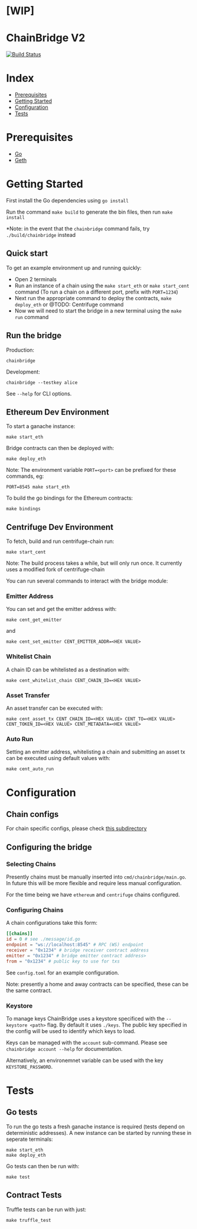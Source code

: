 # **[WIP]**
# ChainBridge V2

[![Build Status](https://travis-ci.com/ChainSafe/ChainBridgeV2.svg?branch=master)](https://travis-ci.com/ChainSafe/ChainBridgeV2)

# Index

* [Prerequisites](#prerequisites)
* [Getting Started](#getting-started)
* [Configuration](#configuration)
* [Tests](#tests)

# Prerequisites

* [Go](https://golang.org/)
* [Geth](https://geth.ethereum.org/)

# Getting Started

First install the Go dependencies using `go install`

Run the command `make build` to generate the bin files, then run `make install`

*Note: in the event that the `chainbridge` command fails, try `./build/chainbridge` instead

## Quick start

To get an example environment up and running quickly:
* Open 2 terminals
* Run an instance of a chain using the `make start_eth` or `make start_cent` command (To run a chain on a different port, prefix with `PORT=1234`)
* Next run the appropriate command to deploy the contracts, `make deploy_eth` or @TODO: Centrifuge command
* Now we will need to start the bridge in a new terminal using the `make run` command

## Run the bridge
Production:
 
```
chainbridge 
```

Development:
```
chainbridge --testkey alice
```

See `--help` for CLI options.


## Ethereum Dev Environment 

To start a ganache instance:
```
make start_eth
```

Bridge contracts can then be deployed with:
```
make deploy_eth
```

Note: The environment variable `PORT=<port>` can be prefixed for these commands, eg:
```
PORT=8545 make start_eth
```

To build the go bindings for the Ethereum contracts:
```
make bindings
```

## Centrifuge Dev Environment

To fetch, build and run centrifuge-chain run:
```
make start_cent
```

Note: The build process takes a while, but will only run once. It currently uses a modified fork of centrifuge-chain

You can run several commands to interact with the bridge module:

### Emitter Address

You can set and get the emitter address with:
 ```
 make cent_get_emitter
``` 
and 
```
make cent_set_emitter CENT_EMITTER_ADDR=<HEX VALUE>
```

### Whitelist Chain

A chain ID can be whitelisted as a destination with:

```
make cent_whitelist_chain CENT_CHAIN_ID=<HEX VALUE>
```

### Asset Transfer

An asset transfer can be executed with:

```
make cent_asset_tx CENT_CHAIN_ID=<HEX VALUE> CENT_TO=<HEX VALUE> CENT_TOKEN_ID=<HEX VALUE> CENT_METADATA=<HEX VALUE>
```

### Auto Run

Setting an emitter address, whitelisting a chain and submitting an asset tx can be executed using default values with:
```
make cent_auto_run 
```



# Configuration

## Chain configs
For chain specific configs, please check [this subdirectory](./chain-documents)

## Configuring the bridge

### Selecting Chains

Presently chains must be manually inserted into `cmd/chainbridge/main.go`. In future this will be more flexible and require less manual configuration.

For the time being we have `ethereum` and `centrifuge` chains configured.

### Configuring Chains

A chain configurations take this form:
```toml
[[chains]]
id = 0 # see ./message/id.go
endpoint = "ws://localhost:8545" # RPC (WS) endpoint
receiver = "0x1234" # bridge receiver contract address
emitter = "0x1234" # bridge emitter contract address>
from = "0x1234" # public key to use for txs
```

See `config.toml` for an example configuration. 

Note: presently a home and away contracts can be specified, these can be the same contract.


### Keystore

To manage keys ChainBridge uses a keystore specificed with the `--keystore <path>` flag. By default it uses `./keys`. The public key specified in the config will be used to identify which keys to load.

Keys can be managed with the `account` sub-command. Please see `chainbridge account --help` for documentation.

Alternatively, an environemnet variable can be used with the key `KEYSTORE_PASSWORD`.


# Tests

## Go tests
To run the go tests a fresh ganache instance is required (tests depend on deterministic addresses). 
A new instance can be started by running these in seperate terminals:
```
make start_eth
make deploy_eth
```
Go tests can then be run with:
```
make test
```

## Contract Tests
Truffle tests can be run with just:
```
make truffle_test
```
